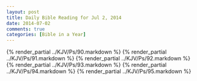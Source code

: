 ```yaml
---
layout: post
title: Daily Bible Reading for Jul 2, 2014
date: 2014-07-02
comments: true
categories: [Bible in a Year]
---
```

{% render_partial ../KJV/Ps/90.markdown %}
{% render_partial ../KJV/Ps/91.markdown %}
{% render_partial ../KJV/Ps/92.markdown %}
{% render_partial ../KJV/Ps/93.markdown %}
{% render_partial ../KJV/Ps/94.markdown %}
{% render_partial ../KJV/Ps/95.markdown %}
